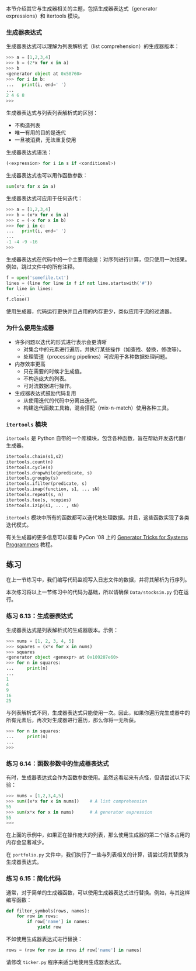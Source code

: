 

本节介绍其它与生成器相关的主题，包括生成器表达式（generator expressions）和 itertools 模块。

### 生成器表达式

生成器表达式可以理解为列表解析式（list comprehension）的生成器版本：

```python
>>> a = [1,2,3,4]
>>> b = (2*x for x in a)
>>> b
<generator object at 0x58760>
>>> for i in b:
...   print(i, end=' ')
...
2 4 6 8
>>>
```

生成器表达式与列表列表解析式的区别：

* 不构造列表
* 唯一有用的目的是迭代
* 一旦被消费，无法重复使用

生成器表达式语法：

```python
(<expression> for i in s if <conditional>)
```

生成器表达式也可以用作函数参数：

```python
sum(x*x for x in a)
```

生成器表达式可应用于任何迭代：

```python
>>> a = [1,2,3,4]
>>> b = (x*x for x in a)
>>> c = (-x for x in b)
>>> for i in c:
...   print(i, end=' ')
...
-1 -4 -9 -16
>>>
```

生成器表达式在代码中的一个主要用途是：对序列进行计算，但只使用一次结果。例如，跳过文件中的所有注释。

```python
f = open('somefile.txt')
lines = (line for line in f if not line.startswith('#'))
for line in lines:
    ...
f.close()
```

使用生成器，代码运行更快并且占用的内存更少，类似应用于流的过滤器。

### 为什么使用生成器


* 许多问题以迭代的形式进行表示会更清晰
  * 对集合中的元素进行遍历，并执行某些操作（如查找、替换，修改等）。
  * 处理管道（processing pipelines）可应用于各种数据处理问题。
* 内存效率更高
  * 只在需要的时候才生成值。
  * 不构造庞大的列表。
  * 可对流数据进行操作。
* 生成器表达式鼓励代码复用
  * 从使用迭代的代码中分离出迭代。
  * 构建迭代函数工具箱，混合搭配（mix-n-match）使用各种工具。

### `itertools` 模块

`itertools` 是 Python 自带的一个库模块，包含各种函数，旨在帮助开发迭代器/生成器。

```python
itertools.chain(s1,s2)
itertools.count(n)
itertools.cycle(s)
itertools.dropwhile(predicate, s)
itertools.groupby(s)
itertools.ifilter(predicate, s)
itertools.imap(function, s1, ... sN)
itertools.repeat(s, n)
itertools.tee(s, ncopies)
itertools.izip(s1, ... , sN)
```

`itertools`  模块中所有的函数都可以迭代地处理数据。并且，这些函数实现了各类迭代模式。

有关生成器的更多信息可以查看 PyCon '08 上的 [Generator Tricks for Systems Programmers](http://www.dabeaz.com/generators/) 教程。

## 练习

在上一节练习中，我们编写代码监视写入日志文件的数据，并将其解析为行序列。

本次练习将以上一节练习中的代码为基础，所以请确保 `Data/stocksim.py` 仍在运行。

### 练习 6.13：生成器表达式

生成器表达式是列表解析式的生成器版本。示例：

```python
>>> nums = [1, 2, 3, 4, 5]
>>> squares = (x*x for x in nums)
>>> squares
<generator object <genexpr> at 0x109207e60>
>>> for n in squares:
...     print(n)
...
1
4
9
16
25
```

与列表解析式不同，生成器表达式只能使用一次。因此，如果你遍历完生成器中的所有元素后，再次对生成器进行遍历，那么你将一无所获。

```python
>>> for n in squares:
...     print(n)
...
>>>
```

### 练习 6.14：函数参数中的生成器表达式

有时，生成器表达式会作为函数参数使用。虽然这看起来有点怪，但请尝试以下实验：

```python
>>> nums = [1,2,3,4,5]
>>> sum([x*x for x in nums])    # A list comprehension
55
>>> sum(x*x for x in nums)      # A generator expression
55
>>>
```
在上面的示例中，如果正在操作庞大的列表，那么使用生成器的第二个版本占用的内存会显著减少。

在  `portfolio.py` 文件中，我们执行了一些与列表相关的计算，请尝试将其替换为生成器表达式。

### 练习 6.15：简化代码

通常，对于简单的生成器函数，可以使用生成器表达式进行替换。例如，与其这样编写函数：

```python
def filter_symbols(rows, names):
    for row in rows:
        if row['name'] in names:
            yield row
```

不如使用生成器表达式进行替换：

```python
rows = (row for row in rows if row['name'] in names)
```

请修改 `ticker.py` 程序来适当地使用生成器表达式。
